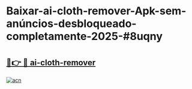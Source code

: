 # Baixar-ai-cloth-remover-Apk-sem-anúncios-desbloqueado-completamente-2025-#8uqny

# <h2><a href="https://ainizakaria.my?title=ai-cloth-remover&ref=24M">🔗👉 🔴 ai-cloth-remover</a></h2>

[![acn](https://github.com/user-attachments/assets/0f9c940e-d8b0-45ae-aac7-cd30a18b3e1c)](https://ainizakaria.my?title=ai-cloth-remover&ref=24M)

